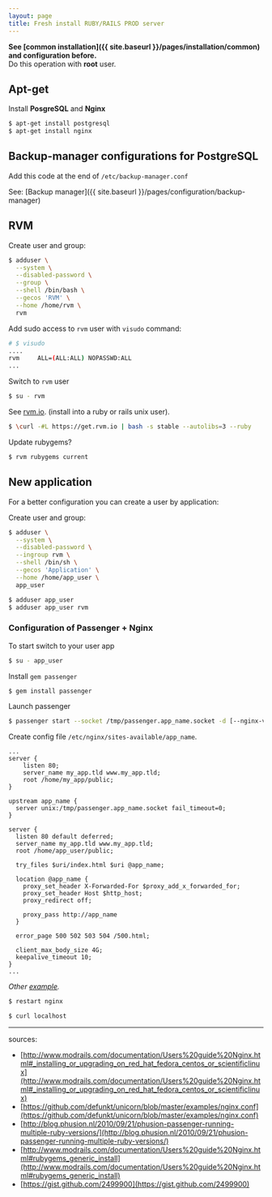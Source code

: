 ```yaml
---
layout: page
title: Fresh install RUBY/RAILS PROD server
---
```


__See [common installation]({{ site.baseurl }}/pages/installation/common) and configuration before.__  
Do this operation with **root** user.

## Apt-get

Install **PosgreSQL** and **Nginx**

```bash
$ apt-get install postgresql
$ apt-get install nginx
```

## Backup-manager configurations for PostgreSQL

Add this code at the end of `/etc/backup-manager.conf`

See: [Backup manager]({{ site.baseurl }}/pages/configuration/backup-manager)

## RVM

Create user and group:

```bash
$ adduser \
  --system \
  --disabled-password \
  --group \
  --shell /bin/bash \
  --gecos 'RVM' \
  --home /home/rvm \
  rvm
```

Add sudo access to `rvm` user with `visudo` command:

```bash
# $ visudo
....
rvm     ALL=(ALL:ALL) NOPASSWD:ALL
...
```

Switch to `rvm` user

```bash
$ su - rvm
```

See [rvm.io](http://rvm.io). (install into a ruby or rails unix user).  

```bash
$ \curl -#L https://get.rvm.io | bash -s stable --autolibs=3 --ruby
```

Update rubygems?

```bash
$ rvm rubygems current
```



## New application

For a better configuration you can create a user by application:

Create user and group:

```bash
$ adduser \
  --system \
  --disabled-password \
  --ingroup rvm \
  --shell /bin/sh \
  --gecos 'Application' \
  --home /home/app_user \
  app_user
```

```bash
$ adduser app_user
$ adduser app_user rvm
```



### Configuration of Passenger + Nginx

To start switch to your user app

```bash
$ su - app_user
```

Install `gem passenger`

```bash
$ gem install passenger
```

Launch passenger

```bash
$ passenger start --socket /tmp/passenger.app_name.socket -d [--nginx-version x.x.x]
```

Create config file `/etc/nginx/sites-available/app_name`.

```nginx
...
server {
    listen 80;
    server_name my_app.tld www.my_app.tld;
    root /home/my_app/public;
}

upstream app_name {
  server unix:/tmp/passenger.app_name.socket fail_timeout=0;
}

server {
  listen 80 default deferred;
  server_name my_app.tld www.my_app.tld;
  root /home/app_user/public;

  try_files $uri/index.html $uri @app_name;

  location @app_name {
    proxy_set_header X-Forwarded-For $proxy_add_x_forwarded_for;
    proxy_set_header Host $http_host;
    proxy_redirect off;

    proxy_pass http://app_name
  }

  error_page 500 502 503 504 /500.html;

  client_max_body_size 4G;
  keepalive_timeout 10;
}
...
```
_Other [example](https://github.com/defunkt/unicorn/blob/master/examples/nginx.conf)._

```bash
$ restart nginx

$ curl localhost
```

-------------------------------
sources:

- [http://www.modrails.com/documentation/Users%20guide%20Nginx.html#_installing_or_upgrading_on_red_hat_fedora_centos_or_scientificlinux](http://www.modrails.com/documentation/Users%20guide%20Nginx.html#_installing_or_upgrading_on_red_hat_fedora_centos_or_scientificlinux)
- [https://github.com/defunkt/unicorn/blob/master/examples/nginx.conf](https://github.com/defunkt/unicorn/blob/master/examples/nginx.conf)
- [http://blog.phusion.nl/2010/09/21/phusion-passenger-running-multiple-ruby-versions/](http://blog.phusion.nl/2010/09/21/phusion-passenger-running-multiple-ruby-versions/)
- [http://www.modrails.com/documentation/Users%20guide%20Nginx.html#rubygems_generic_install](http://www.modrails.com/documentation/Users%20guide%20Nginx.html#rubygems_generic_install)
- [https://gist.github.com/2499900](https://gist.github.com/2499900)
